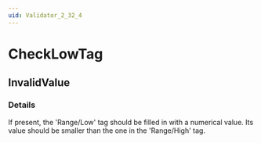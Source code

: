 ```yaml
---
uid: Validator_2_32_4
---
```


# CheckLowTag

## InvalidValue

<!-- Description, Properties, ... sections are auto-generated. -->
<!-- REPLACE ME AUTO-GENERATION -->

### Details

If present, the 'Range/Low' tag should be filled in with a numerical value.
Its value should be smaller than the one in the 'Range/High' tag.

<!-- Uncomment to add example code -->
<!--### Example code-->
